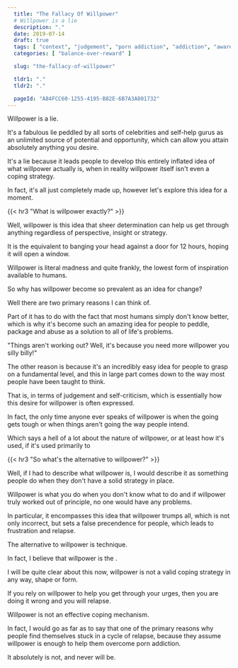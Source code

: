 ```yaml
---
  title: "The Fallacy Of Willpower"
  # Willpower is a lie
  description: "."
  date: 2019-07-14
  draft: true
  tags: [ "context", "judgement", "porn addiction", "addiction", "awareness", "awareness exercises", "perspective", "nofap", "neverfap", "neverfap deluxe" ]
  categories: [ "balance-over-reward" ]

  slug: "the-fallacy-of-willpower"

  tldr1: "."
  tldr2: "."

  pageId: "A84FCC60-1255-4195-B82E-6B7A3A801732"
---
```



Willpower is a lie.

It's a fabulous lie peddled by all sorts of celebrities and self-help gurus as an unlimited source of potential and opportunity, which can allow you attain absolutely anything you desire.

It's a lie because it leads people to develop this entirely inflated idea of what willpower actually is, when in reality willpower itself isn't even a coping strategy. 

In fact, it's all just completely made up, however let's explore this idea for a moment.


{{< hr3 "What is willpower exactly?" >}}


Well, willpower is this idea that sheer determination can help us get through anything regardless of perspective, insight or strategy.

It is the equivalent to banging your head against a door for 12 hours, hoping it will open a window.

Willpower is literal madness and quite frankly, the lowest form of inspiration available to humans.

So why has willpower become so prevalent as an idea for change?

Well there are two primary reasons I can think of.

Part of it has to do with the fact that most humans simply don't know better, which is why it's become such an amazing idea for people to peddle, package and abuse as a solution to all of life's problems. 

"Things aren't working out? Well, it's because you need more willpower you silly billy!"

The other reason is because it's an incredibly easy idea for people to grasp on a fundamental level, and this in large part comes down to the way most people have been taught to think.

That is, in terms of judgement and self-criticism, which is essentially how this desire for willpower is often expressed. 

In fact, the only time anyone ever speaks of willpower is when the going gets tough or when things aren't going the way people intend.

Which says a hell of a lot about the nature of willpower, or at least how it's used, if it's used primarily to 


{{< hr3 "So what's the alternative to willpower?" >}}


Well, if I had to describe what willpower is, I would describe it as something people do when they don't have a solid strategy in place.

Willpower is what you do when you don't know what to do and if willpower truly worked out of principle, no one would have any problems.









In particular, it encompasses this idea that willpower trumps all, which is not only incorrect, but sets a false precendence for people, which leads to frustration and relapse.

The alternative to willpower is technique.






In fact, I believe that willpower is the . 



I will be quite clear about this now, willpower is not a valid coping strategy in any way, shape or form.

If you rely on willpower to help you get through your urges, then you are doing it wrong and you will relapse.

Willpower is not an effective coping mechanism.

In fact, I would go as far as to say that one of the primary reasons why people find themselves stuck in a cycle of relapse, because they assume willpower is enough to help them overcome porn addiction.

It absolutely is not, and never will be.





<!-- {{< hr3 "It would be like me telling you that drawing pictures of trees will make you obscenely happy." >}}


And that the more trees you draw, the happier you'll get.

So you draw a few hundred trees, but it gets tiring. Not to mention, you don't feel any happier.

So you tell yourself "Well, if I just had the willpower to continue drawing pictures of trees, then I wouldn't be in this rut". -->


